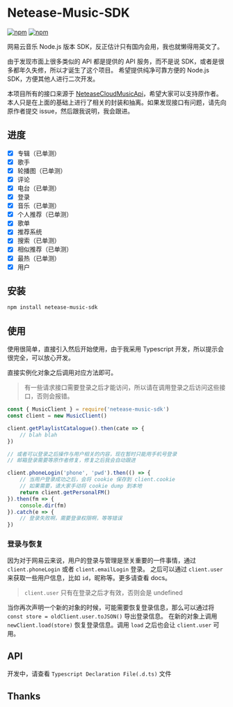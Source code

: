 # Netease-Music-SDK

[![npm](https://img.shields.io/npm/v/netease-music-sdk.svg?style=flat-square)](https://github.com/XGHeaven/netease-music-sdk)
[![npm](https://img.shields.io/npm/dw/netease-music-sdk.svg?style=flat-square)](https://www.npmjs.com/package/netease-music-sdk)

网易云音乐 Node.js 版本 SDK，反正估计只有国内会用，我也就懒得用英文了。

由于发现市面上很多类似的 API 都是提供的 API 服务，而不是说 SDK，或者是很多都年久失修，所以才诞生了这个项目。
希望提供纯净可靠方便的 Node.js SDK，方便其他人进行二次开发。

本项目所有的接口来源于 [NeteaseCloudMusicApi](https://github.com/Binaryify/NeteaseCloudMusicApi)，希望大家可以支持原作者。
本人只是在上面的基础上进行了相关的封装和抽离。如果发现接口有问题，请先向原作者提交 issue，然后跟我说明，我会跟进。

## 进度

- [x] 专辑（已单测）
- [x] 歌手
- [x] 轮播图（已单测）
- [x] 评论
- [x] 电台（已单测）
- [x] 登录
- [x] 音乐（已单测）
- [x] 个人推荐（已单测）
- [x] 歌单
- [x] 推荐系统
- [x] 搜索（已单测）
- [x] 相似推荐（已单测）
- [x] 最热（已单测）
- [x] 用户

## 安装

```bash
npm install netease-music-sdk
```

## 使用

使用很简单，直接引入然后开始使用，由于我采用 Typescript 开发，所以提示会很完全，可以放心开发。

直接实例化对象之后调用对应方法即可。

> 有一些请求接口需要登录之后才能访问，所以请在调用登录之后访问这些接口，否则会报错。

```typescript
const { MusicClient } = require('netease-music-sdk')
const client = new MusicClient()

client.getPlaylistCatalogue().then(cate => {
    // blah blah
})

// 或者可以登录之后操作与用户相关的内容，现在暂时只能用手机号登录
// 邮箱登录需要等原作者修复，修复之后我会自动跟进

client.phoneLogin('phone', 'pwd').then(() => {
    // 当用户登录成功之后，会将 cookie 保存到 client.cookie
    // 如果需要，请大家手动将 cookie dump 到本地
    return client.getPersonalFM()
}).then(fm => {
    console.dir(fm)
}).catch(e => {
    // 登录失败啊，需要登录权限啊，等等错误
})
```

### 登录与恢复

因为对于网易云来说，用户的登录与管理是至关重要的一件事情，通过 `client.phoneLogin` 或者 `client.emailLogin` 登录。
之后可以通过 `client.user` 来获取一些用户信息，比如 `id`，昵称等。更多请查看 docs。

> `client.user` 只有在登录之后才有效，否则会是 undefined

当你再次声明一个新的对象的时候，可能需要恢复登录信息，那么可以通过将 `const store = oldClient.user.toJSON()` 导出登录信息。
在新的对象上调用 `newClient.load(store)` 恢复登录信息。调用 `load` 之后也会让 `client.user` 可用。

## API

开发中，请查看 `Typescript Declaration File(.d.ts)` 文件

## Thanks

